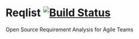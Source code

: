 Reqlist [![Build Status](https://travis-ci.org/viniciuspires/reqlist.svg?branch=master)](https://travis-ci.org/viniciuspires/reqlist)
=======

Open Source Requirement Analysis for Agile Teams

